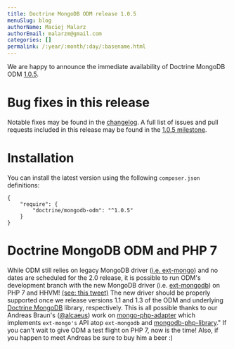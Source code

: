 ```yaml
---
title: Doctrine MongoDB ODM release 1.0.5
menuSlug: blog
authorName: Maciej Malarz
authorEmail: malarzm@gmail.com
categories: []
permalink: /:year/:month/:day/:basename.html
---
```

We are happy to announce the immediate availability of Doctrine MongoDB
ODM
[1.0.5](https://github.com/doctrine/mongodb-odm/releases/tag/1.0.5).

Bug fixes in this release
=========================

Notable fixes may be found in the
[changelog](https://github.com/doctrine/mongodb-odm/blob/master/CHANGELOG-1.0.md#105-2016-02-16).
A full list of issues and pull requests included in this release may be
found in the [1.0.5
milestone](https://github.com/doctrine/mongodb-odm/issues?q=milestone%3A1.0.5).

Installation
============

You can install the latest version using the following `composer.json`
definitions:

~~~~ {.sourceCode .json}
{
    "require": {
        "doctrine/mongodb-odm": "^1.0.5"
    }
}
~~~~

Doctrine MongoDB ODM and PHP 7
==============================

While ODM still relies on legacy MongoDB driver ([i.e.
ext-mongo](https://pecl.php.net/package/mongo)) and no dates are
scheduled for the 2.0 release, it is possible to run ODM's development
branch with the new MongoDB driver (i.e.
[ext-mongodb](http://php.net/manual/en/mongodb.installation.php)) on
PHP 7 and HHVM! [(see: this
tweet)](https://twitter.com/alcaeus/status/697659616172359680) The new
driver should be properly supported once we release versions 1.1 and 1.3
of the ODM and underlying [Doctrine
MongoDB](https://github.com/doctrine/mongodb) library, respectively.
This is all possible thanks to our Andreas Braun's
([@alcaeus](https://twitter.com/alcaeus)) work on
[mongo-php-adapter](https://github.com/alcaeus/mongo-php-adapter)
which implements `ext-mongo's` API atop `ext-mongodb` and
[mongodb-php-library](https://github.com/mongodb/mongo-php-library)."
If you can't wait to give ODM a test flight on PHP 7, now is the time!
Also, if you happen to meet Andreas be sure to buy him a beer :)
